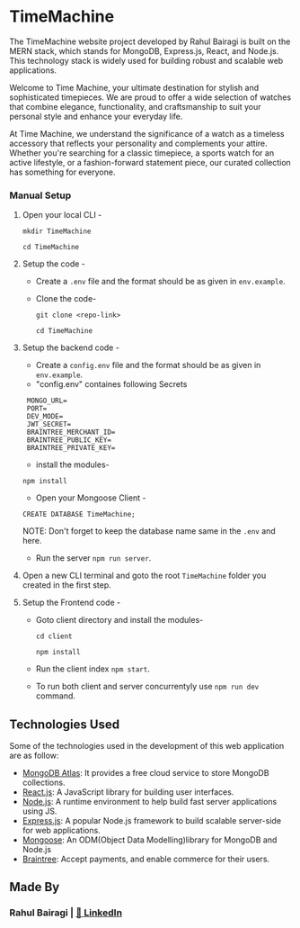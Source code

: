# TimeMachine
The TimeMachine website project developed by Rahul Bairagi is built on the MERN stack, which stands for MongoDB, Express.js, React, and Node.js. This technology stack is widely used for building robust and scalable web applications.

Welcome to Time Machine, your ultimate destination for stylish and sophisticated timepieces. We are proud to offer a wide selection of watches that combine elegance, functionality, and craftsmanship to suit your personal style and enhance your everyday life.
                      
At Time Machine, we understand the significance of a watch as a timeless accessory that reflects your personality and complements your attire. Whether you're searching for a classic timepiece, a sports watch for an active lifestyle, or a fashion-forward statement piece, our curated collection has something for everyone.

### Manual Setup
1. Open your local CLI -

   ```
   mkdir TimeMachine

   cd TimeMachine
   ```

2. Setup the code -

   - Create a `.env` file and the format should be as given in `env.example`.
   - Clone the code-

     ```
     git clone <repo-link>

     cd TimeMachine
     ```

3. Setup the backend code -

   - Create a `config.env` file and the format should be as given in `env.example`.
   - "config.env" containes following Secrets

   ```
    MONGO_URL=
    PORT=
    DEV_MODE=
    JWT_SECRET=
    BRAINTREE_MERCHANT_ID=
    BRAINTREE_PUBLIC_KEY=
    BRAINTREE_PRIVATE_KEY=
   ```
   
   - install the modules-

   ```
   npm install
   ```

   - Open your Mongoose Client -

   ```
   CREATE DATABASE TimeMachine;
   ```

   NOTE: Don't forget to keep the database name same in the `.env` and here.

   - Run the server `npm run server`.

4. Open a new CLI terminal and goto the root `TimeMachine` folder you created in the first step.
5. Setup the Frontend code -

   - Goto client directory and install the modules-

     ```
     cd client

     npm install
     ```

   - Run the client index `npm start`.
   - To run both client and server concurrentyly use `npm run dev` command.
   
## Technologies Used

Some of the technologies used in the development of this web application are as follow:
-   [MongoDB Atlas](https://www.mongodb.com/cloud/atlas): It provides a free cloud service to store MongoDB collections.
-   [React.js](https://reactjs.org/): A JavaScript library for building user interfaces.
-   [Node.js](https://nodejs.org/en/): A runtime environment to help build fast server applications using JS.
-   [Express.js](https://expressjs.com/): A popular Node.js framework to build scalable server-side for web applications.
-   [Mongoose](https://mongoosejs.com/): An ODM(Object Data Modelling)library for MongoDB and Node.js
-   [Braintree](https://www.braintreepayments.com/): Accept payments, and enable commerce for their users.

## Made By
### Rahul Bairagi | [📝 LinkedIn](https://www.linkedin.com/in/rahul3008/)

